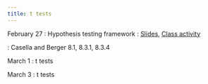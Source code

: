 ```yaml
---
title: t tests
---
```


February 27
: Hypothesis testing framework
  : [Slides](https://sta711-s23.github.io/slides/lecture_20.pdf), [Class activity](https://sta711-s23.github.io/class_activities/ca_lecture_20.html)

: Casella and Berger 8.1, 8.3.1, 8.3.4

March 1
: t tests

March 3
: t tests